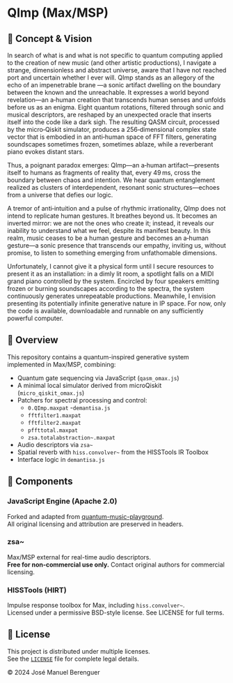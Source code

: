 # QImp (Max/MSP)

## 🎯 Concept & Vision

In search of what is and what is not specific to quantum computing applied to the creation of new music (and other artistic productions), I navigate a strange, dimensionless and abstract universe, aware that I have not reached port and uncertain whether I ever will. QImp stands as an allegory of the echo of an impenetrable brane —a sonic artifact dwelling on the boundary between the known and the unreachable. It expresses a world beyond revelation—an a‑human creation that transcends human senses and unfolds before us as an enigma. Eight quantum rotations, filtered through sonic and musical descriptors, are reshaped by an unexpected oracle that inserts itself into the code like a dark sigh. The resulting QASM circuit, processed by the micro‑Qiskit simulator, produces a 256‑dimensional complex state vector that is embodied in an anti‑human space of FFT filters, generating soundscapes sometimes frozen, sometimes ablaze, while a reverberant piano evokes distant stars.

Thus, a poignant paradox emerges: QImp—an a‑human artifact—presents itself to humans as fragments of reality that, every 49 ms, cross the boundary between chaos and intention. We hear quantum entanglement realized as clusters of interdependent, resonant sonic structures—echoes from a universe that defies our logic.

A tremor of anti‑intuition and a pulse of rhythmic irrationality, QImp does not intend to replicate human gestures. It breathes beyond us. It becomes an inverted mirror: we are not the ones who create it; instead, it reveals our inability to understand what we feel, despite its manifest beauty. In this realm, music ceases to be a human gesture and becomes an a‑human gesture—a sonic presence that transcends our empathy, inviting us, without promise, to listen to something emerging from unfathomable dimensions.

Unfortunately, I cannot give it a physical form until I secure resources to present it as an installation: in a dimly lit room, a spotlight falls on a MIDI grand piano controlled by the system. Encircled by four speakers emitting frozen or burning soundscapes according to the spectra, the system continuously generates unrepeatable productions. Meanwhile, I envision presenting its potentially infinite generative nature in IP space. For now, only the code is available, downloadable and runnable on any sufficiently powerful computer.
## 🎯 Overview

This repository contains a quantum-inspired generative system implemented in Max/MSP, combining:

- Quantum gate sequencing via JavaScript (`qasm_omax.js`)
- A minimal local simulator derived from microQiskit (`micro_qiskit_omax.js`)
- Patchers for spectral processing and control:
  - `0.QImp.maxpat`
   -`demantisa.js`
  - `fftfilter1.maxpat`
  - `fftfilter2.maxpat`
  - `pffttotal.maxpat`
  - `zsa.totalabstraction~.maxpat`
 - Audio descriptors via `zsa~`
- Spatial reverb with `hiss.convolver~` from the HISSTools IR Toolbox
- Interface logic in `demantisa.js`

## 🧩 Components

### JavaScript Engine (Apache 2.0)
Forked and adapted from [quantum-music-playground](https://github.com/JJavaFXpert/quantum-music-playground).  
All original licensing and attribution are preserved in headers.

### zsa~
Max/MSP external for real-time audio descriptors.  
**Free for non-commercial use only.** Contact original authors for commercial licensing.

### HISSTools (HIRT)
Impulse response toolbox for Max, including `hiss.convolver~`.  
Licensed under a permissive BSD-style license. See LICENSE for full terms.

## 📜 License

This project is distributed under multiple licenses.  
See the [`LICENSE`](./LICENSE) file for complete legal details.

© 2024 José Manuel Berenguer


